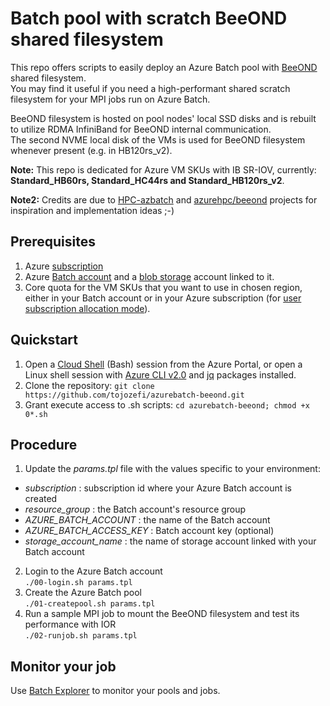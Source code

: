 # Batch pool with scratch BeeOND shared filesystem
This repo offers scripts to easily deploy an Azure Batch pool with [BeeOND](https://www.beegfs.io/wiki/BeeOND) shared filesystem.  
You may find it useful if you need a high-performant shared scratch filesystem for your MPI jobs run on Azure Batch.

BeeOND filesystem is hosted on pool nodes' local SSD disks and is rebuilt to utilize RDMA InfiniBand for BeeOND internal communication.  
The second NVME local disk of the VMs is used for BeeOND filesystem whenever present (e.g. in HB120rs_v2).

**Note:** This repo is dedicated for Azure VM SKUs with IB SR-IOV, currently: **Standard_HB60rs, Standard_HC44rs and Standard_HB120rs_v2**.

**Note2:** Credits are due to [HPC-azbatch](https://github.com/az-cat/HPC-azbatch) and [azurehpc/beeond](https://github.com/Azure/azurehpc/tree/master/examples/beeond) projects for inspiration and implementation ideas ;-)

## Prerequisites
1. Azure [subscription](https://azure.microsoft.com/en-us/) 
1. Azure [Batch account](https://azure.microsoft.com/en-us/services/batch/) and a [blob storage](https://azure.microsoft.com/en-us/services/storage/blobs/) account linked to it. 
2. Core quota for the VM SKUs that you want to use in chosen region, either in your Batch account or in your Azure subscription (for [user subscription allocation mode](https://docs.microsoft.com/en-us/azure/batch/batch-account-create-portal#additional-configuration-for-user-subscription-mode)).
## Quickstart
1. Open a [Cloud Shell](https://docs.microsoft.com/en-us/azure/cloud-shell/overview) (Bash) session from the Azure Portal, or open a Linux shell session with [Azure CLI v2.0](https://docs.microsoft.com/en-us/cli/azure/?view=azure-cli-latest) and [jq](https://stedolan.github.io/jq) packages installed.
2. Clone the repository: `git clone https://github.com/tojozefi/azurebatch-beeond.git`
3. Grant execute access to .sh scripts: `cd azurebatch-beeond; chmod +x 0*.sh`
## Procedure
1. Update the *params.tpl* file with the values specific to your environment:
* *subscription* : subscription id where your Azure Batch account is created
* *resource_group* : the Batch account's resource group 
* *AZURE_BATCH_ACCOUNT* : the name of the Batch account
* *AZURE_BATCH_ACCESS_KEY* : Batch account key (optional)
* *storage_account_name* : the name of storage account linked with your Batch account
2. Login to the Azure Batch account  
    `./00-login.sh params.tpl`
3. Create the Azure Batch pool  
    `./01-createpool.sh params.tpl`
4. Run a sample MPI job to mount the BeeOND filesystem and test its performance with IOR  
    `./02-runjob.sh params.tpl`
## Monitor your job
Use [Batch Explorer](https://azure.github.io/BatchExplorer/) to monitor your pools and jobs. 
